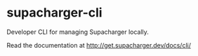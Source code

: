 # supacharger-cli
Developer CLI for managing Supacharger locally.

Read the documentation at http://get.supacharger.dev/docs/cli/